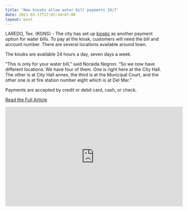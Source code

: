 ```yaml
---
title: 'New kiosks allow water bill payments 24/7'
date: 2021-03-17T17:01:34+07:00
layout: post
---
```

<!-- KGNS.tv -->
LAREDO, Tex. (KGNS) - The city has set up [kiosks](/services/payment-kiosks) as another payment option for water bills. To pay at the kiosk, customers will need the bill and account number. There are several locations available around town.

The kiosks are available 24 hours a day, seven days a week.

“This is only for your water bill,” said Noraida Negron. “So we now have different locations. We have four of them. One is right here at the City Hall. The other is at City Hall annex, the third is at the Municipal Court, and the other one is at fire station number eight which is at Del Mar.”

Payments are accepted by credit or debit card, cash, or check.

[Read the Full Article](https://www.kgns.tv/2021/03/18/new-kiosks-allow-water-bill-payments-247/)

<iframe width="560" height="315" src="https://www.youtube.com/embed/O_GQ-_uQFEA" title="YouTube video player" frameborder="0" allow="accelerometer; autoplay; clipboard-write; encrypted-media; gyroscope; picture-in-picture" allowfullscreen></iframe>